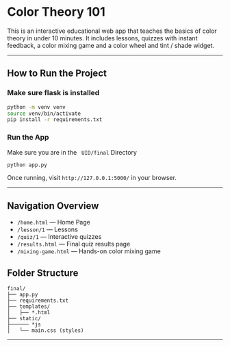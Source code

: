# Color Theory 101

This is an interactive educational web app that teaches the basics of color theory in under 10 minutes. It includes lessons, quizzes with instant feedback, a color mixing game and a color wheel and tint / shade widget.

---

## How to Run the Project

### Make sure flask is installed

```bash
python -m venv venv
source venv/bin/activate
pip install -r requirements.txt
```

### Run the App

Make sure you are in the ` UID/final` Directory

```bash
python app.py
```

Once running, visit `http://127.0.0.1:5000/` in your browser.

---

## Navigation Overview

- `/home.html` — Home Page
- `/lesson/1` — Lessons
- `/quiz/1` — Interactive quizzes
- `/results.html` — Final quiz results page
- `/mixing-game.html` — Hands-on color mixing game

## Folder Structure

```
final/
├── app.py
├── requirements.txt
├── templates/
│   ├── *.html
├── static/
├────── *js
│   └── main.css (styles)
```

---
